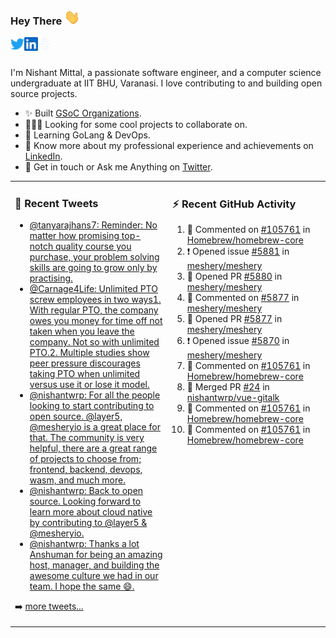 ### Hey There <img src="./assets/wave.gif" width="25px">
<a href="http://urls.nishantwrp.com/github-to-twitter" target="_blank">
  <img align="left" alt="Nishant's Twitter" width="22px" src="./assets/twitter.svg" />
</a>
<a href="http://urls.nishantwrp.com/github-to-linkedin" target="_blank">
  <img align="left" alt="Nishant's LinkedIn" width="22px" src="./assets/linkedin.svg" />
</a>
<a href="http://urls.nishantwrp.com/github-to-site" target="_blank">
  <img align="left" alt="Nishant's Site" width="22px" src="./assets/globe.svg" />
</a>
<br /><br />

I'm Nishant Mittal, a passionate software engineer, and a computer science undergraduate at IIT BHU, Varanasi. I love contributing to and building open source projects.

- ✨ Built [GSoC Organizations](https://www.gsocorganizations.dev/).
- 👨🏽‍💻 Looking for some cool projects to collaborate on.
- 🌱 Learning GoLang & DevOps.
- 🚀 Know more about my professional experience and achievements on [LinkedIn](http://urls.nishantwrp.com/github-to-linkedin).
- 💬 Get in touch or Ask me Anything on [Twitter](http://urls.nishantwrp.com/github-to-twitter).

<table><tr>
<td valign="top" width="50%">

### 📱 Recent Tweets
<!-- TWITTER:START -->
- [@tanyarajhans7: Reminder: No matter how promising top-notch quality course you purchase, your problem solving skills are going to grow only by practising.](https://rss.app/articles/cb4e791f6f6d729c074351566bd3a7c508111d6e0b3ebcf8c3f086108d8769d4b550b648389c9b2beca36f78de11099a62d76ce7c51179128c3cc466)
- [@Carnage4Life: Unlimited PTO screw employees in two ways1. With regular PTO, the company owes you money for time off not taken when you leave the company. Not so with unlimited PTO.2. Multiple studies show peer pressure discourages taking PTO when unlimited versus use it or lose it model.](https://rss.app/articles/cb4e791f6f6d729c074351566bd3a7c508111d6e3c3ea0efc3e5824ea98f61c2ad0cb15d2d9d9d77f2a76f7cdc16079b66d76ae5c5147a168f3ac3)
- [@nishantwrp: For all the people looking to start contributing to open source. @layer5, @mesheryio is a great place for that. The community is very helpful, there are a great range of projects to choose from; frontend, backend, devops, wasm, and much more.](https://rss.app/articles/cb4e791f6f6d729c074351566bd3a7c508111d6e1136a1e9c3ec930d979628d4f61eb1492ac7df6df6a26d74de110b9365d56ae9c71b7c138d)
- [@nishantwrp: Back to open source. Looking forward to learn more about cloud native by contributing to @layer5 &amp; @mesheryio.](https://rss.app/articles/cb4e791f6f6d729c074351566bd3a7c508111d6e1136a1e9c3ec930d979628d4f61eb1492ac7df6df6a26d74df10089768dd6de2ca1479108a)
- [@nishantwrp: Thanks a lot Anshuman for being an amazing host, manager, and building the awesome culture we had in our team. I hope the same 😄.](https://rss.app/articles/cb4e791f6f6d729c074351566bd3a7c508111d6e1136a1e9c3ec930d979628d4f61eb1492ac7df6df6a26f78d8170b9a65d560e4c5137a178d)
<!-- TWITTER:END -->
➡️ [more tweets...](http://urls.nishantwrp.com/github-to-twitter)

</td>
<td valign="top" width="50%">

### ⚡ Recent GitHub Activity
<!--RECENT_ACTIVITY:start-->
1. 💬 Commented on [#105761](https://github.com/Homebrew/homebrew-core/pull/105761#issuecomment-1195693014) in [Homebrew/homebrew-core](https://github.com/Homebrew/homebrew-core)
2. ❗️ Opened issue [#5881](https://github.com/meshery/meshery/issues/5881) in [meshery/meshery](https://github.com/meshery/meshery)
3. 💪 Opened PR [#5880](https://github.com/meshery/meshery/pull/5880) in [meshery/meshery](https://github.com/meshery/meshery)
4. 💬 Commented on [#5877](https://github.com/meshery/meshery/pull/5877#issuecomment-1193180364) in [meshery/meshery](https://github.com/meshery/meshery)
5. 💪 Opened PR [#5877](https://github.com/meshery/meshery/pull/5877) in [meshery/meshery](https://github.com/meshery/meshery)
6. ❗️ Opened issue [#5870](https://github.com/meshery/meshery/issues/5870) in [meshery/meshery](https://github.com/meshery/meshery)
7. 💬 Commented on [#105761](https://github.com/Homebrew/homebrew-core/pull/105761#issuecomment-1192358326) in [Homebrew/homebrew-core](https://github.com/Homebrew/homebrew-core)
8. 🎉 Merged PR [#24](https://github.com/nishantwrp/vue-gitalk/pull/24) in [nishantwrp/vue-gitalk](https://github.com/nishantwrp/vue-gitalk)
9. 💬 Commented on [#105761](https://github.com/Homebrew/homebrew-core/pull/105761#discussion_r926033123) in [Homebrew/homebrew-core](https://github.com/Homebrew/homebrew-core)
10. 💬 Commented on [#105761](https://github.com/Homebrew/homebrew-core/pull/105761#discussion_r926029010) in [Homebrew/homebrew-core](https://github.com/Homebrew/homebrew-core)
<!--RECENT_ACTIVITY:end-->

</td>
</tr></table>
